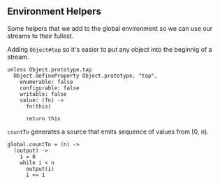 Environment Helpers
-------------------

Some helpers that we add to the global environment so we can use our streams to
their fullest.

Adding `Object#tap` so it's easier to put any object into the beginnig of a
stream.

    unless Object.prototype.tap
      Object.defineProperty Object.prototype, "tap",
        enumerable: false
        configurable: false
        writable: false
        value: (fn) ->
          fn(this)

          return this

`countTo` generates a source that emits sequence of values from [0, n).

    global.countTo = (n) ->
      (output) ->
        i = 0
        while i < n
          output(i)
          i += 1
